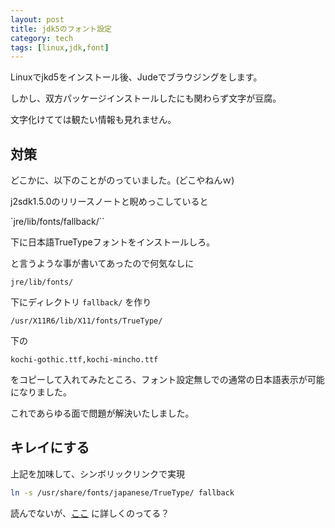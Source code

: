 ```yaml
---
layout: post
title: jdk5のフォント設定
category: tech
tags: [linux,jdk,font]
---
```


Linuxでjkd5をインストール後、Judeでブラウジングをします。

しかし、双方パッケージインストールしたにも関わらず文字が豆腐。

文字化けてては観たい情報も見れません。

## 対策

どこかに、以下のことがのっていました。(どこやねんｗ)

j2sdk1.5.0のリリースノートと睨めっこしていると

`jre/lib/fonts/fallback/``

下に日本語TrueTypeフォントをインストールしろ。

と言うような事が書いてあったので何気なしに


`jre/lib/fonts/`

下にディレクトリ `fallback/` を作り

`/usr/X11R6/lib/X11/fonts/TrueType/`

下の

`kochi-gothic.ttf,kochi-mincho.ttf`

をコピーして入れてみたところ、フォント設定無しでの通常の日本語表示が可能になりました。

これであらゆる面で問題が解決いたしました。

## キレイにする

上記を加味して、シンボリックリンクで実現

```bash
ln -s /usr/share/fonts/japanese/TrueType/ fallback
```

読んでないが、[ここ](https://docs.oracle.com/javase/jp/6/technotes/guides/intl/fontconfig.html)
に詳しくのってる？
